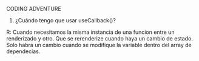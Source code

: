 CODING ADVENTURE

1. ¿Cuándo tengo que usar useCallback()?

R: Cuando necesitamos la misma instancia de una funcion entre un renderizado y otro.
Que se rerenderize cuando haya un cambio de estado. Solo habra un cambio cuando se modifique la variable dentro del array de dependecias.
